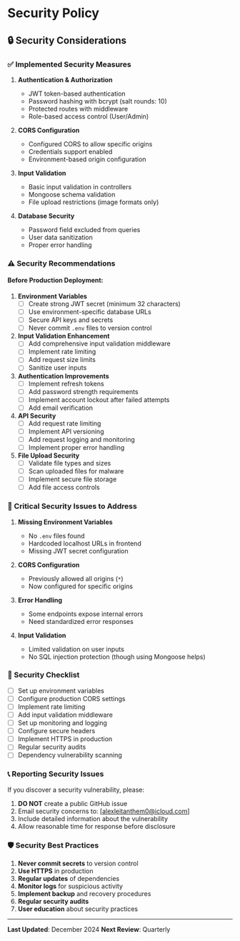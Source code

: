 # Security Policy

## 🔒 Security Considerations

### ✅ Implemented Security Measures

1. **Authentication & Authorization**
   - JWT token-based authentication
   - Password hashing with bcrypt (salt rounds: 10)
   - Protected routes with middleware
   - Role-based access control (User/Admin)

2. **CORS Configuration**
   - Configured CORS to allow specific origins
   - Credentials support enabled
   - Environment-based origin configuration

3. **Input Validation**
   - Basic input validation in controllers
   - Mongoose schema validation
   - File upload restrictions (image formats only)

4. **Database Security**
   - Password field excluded from queries
   - User data sanitization
   - Proper error handling

### ⚠️ Security Recommendations

#### Before Production Deployment:

1. **Environment Variables**
   - [ ] Create strong JWT secret (minimum 32 characters)
   - [ ] Use environment-specific database URLs
   - [ ] Secure API keys and secrets
   - [ ] Never commit `.env` files to version control

2. **Input Validation Enhancement**
   - [ ] Add comprehensive input validation middleware
   - [ ] Implement rate limiting
   - [ ] Add request size limits
   - [ ] Sanitize user inputs

3. **Authentication Improvements**
   - [ ] Implement refresh tokens
   - [ ] Add password strength requirements
   - [ ] Implement account lockout after failed attempts
   - [ ] Add email verification

4. **API Security**
   - [ ] Add request rate limiting
   - [ ] Implement API versioning
   - [ ] Add request logging and monitoring
   - [ ] Implement proper error handling

5. **File Upload Security**
   - [ ] Validate file types and sizes
   - [ ] Scan uploaded files for malware
   - [ ] Implement secure file storage
   - [ ] Add file access controls

### 🚨 Critical Security Issues to Address

1. **Missing Environment Variables**
   - No `.env` files found
   - Hardcoded localhost URLs in frontend
   - Missing JWT secret configuration

2. **CORS Configuration**
   - Previously allowed all origins (`*`)
   - Now configured for specific origins

3. **Error Handling**
   - Some endpoints expose internal errors
   - Need standardized error responses

4. **Input Validation**
   - Limited validation on user inputs
   - No SQL injection protection (though using Mongoose helps)

### 🔧 Security Checklist

- [ ] Set up environment variables
- [ ] Configure production CORS settings
- [ ] Implement rate limiting
- [ ] Add input validation middleware
- [ ] Set up monitoring and logging
- [ ] Configure secure headers
- [ ] Implement HTTPS in production
- [ ] Regular security audits
- [ ] Dependency vulnerability scanning

### 📞 Reporting Security Issues

If you discover a security vulnerability, please:

1. **DO NOT** create a public GitHub issue
2. Email security concerns to: [alexleitanthem0@icloud.com]
3. Include detailed information about the vulnerability
4. Allow reasonable time for response before disclosure

### 🛡️ Security Best Practices

1. **Never commit secrets** to version control
2. **Use HTTPS** in production
3. **Regular updates** of dependencies
4. **Monitor logs** for suspicious activity
5. **Implement backup** and recovery procedures
6. **Regular security audits**
7. **User education** about security practices

---

**Last Updated**: December 2024
**Next Review**: Quarterly
